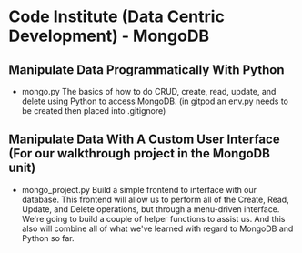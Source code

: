 # Code Institute (Data Centric Development) - MongoDB

## Manipulate Data Programmatically With Python
- mongo.py
The basics of how to do CRUD, create, read, update, and delete using Python to access MongoDB.
(in gitpod an env.py needs to be created then placed into .gitignore)

## 	Manipulate Data With A Custom User Interface (For our walkthrough project in the MongoDB unit)
- mongo_project.py
Build a simple frontend to interface with our database.
This frontend will allow us to perform all of the Create, Read, Update, and Delete operations, but through a menu-driven interface.
We're going to build a couple of helper functions to assist us.
And this also will combine all of what we've learned with regard to MongoDB and Python so far.
